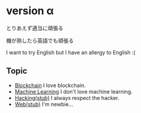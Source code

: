 # version α
とりあえず適当に頑張る

機が熟したら英語でも頑張る

I want to try English but I have an allergy to English :(

## Topic
- [Blockchain](./blockchain/) I love blockchain.
- [Machine Learning](./machinelearning/) I don't love machine learning.
- [Hacking(stub)](./hacking/) I always respect the hacker.
- [Web(stub)](./web/) I'm newbie...                        
